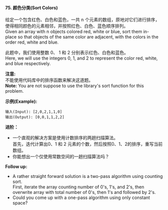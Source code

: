 #### 75. 颜色分类(Sort Colors)

给定一个包含红色、白色和蓝色，一共 n 个元素的数组，原地对它们进行排序，使得相同颜色的元素相邻，并按照红色、白色、蓝色顺序排列。<br/>
Given an array with n objects colored red, white or blue, sort them in-place so that objects of the same color are adjacent, with the colors in the order red, white and blue.

此题中，我们使用整数 0、 1 和 2 分别表示红色、白色和蓝色。<br/>
Here, we will use the integers 0, 1, and 2 to represent the color red, white, and blue respectively.

**注意:**<br/>
不能使用代码库中的排序函数来解决这道题。<br/>
**Note:** You are not suppose to use the library's sort function for this problem.

**示例(Example):**

```
输入(Input): [2,0,2,1,1,0]
输出(Output): [0,0,1,1,2,2]
```

**进阶：**

- 一个直观的解决方案是使用计数排序的两趟扫描算法。<br/>
首先，迭代计算出0、1 和 2 元素的个数，然后按照0、1、2的排序，重写当前数组。
- 你能想出一个仅使用常数空间的一趟扫描算法吗？

**Follow up:**

- A rather straight forward solution is a two-pass algorithm using counting sort.<br/>
First, iterate the array counting number of 0's, 1's, and 2's, then overwrite array with total number of 0's, then 1's and followed by 2's.
- Could you come up with a one-pass algorithm using only constant space?